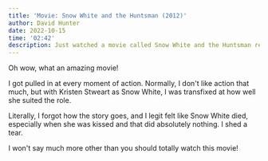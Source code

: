 ```yaml
---
title: 'Movie: Snow White and the Huntsman (2012)'
author: David Hunter
date: 2022-10-15
time: '02:42'
description: Just watched a movie called Snow White and the Huntsman released a decade ago.
---
```


Oh wow, what an amazing movie!

I got pulled in at every moment of action. Normally, I don't like action that much, but with Kristen Stweart as Snow White, I was transfixed at how well she suited the role.

Literally, I forgot how the story goes, and I legit felt like Snow White died, especially when she was kissed and that did absolutely nothing. I shed a tear.

I won't say much more other than you should totally watch this movie!